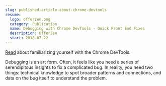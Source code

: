 ```yaml
---
slug: published-article-about-chrome-devtools
resume:
  logo: offerzen.png
  category: Publication
  name: Debugging with Chrome DevTools - Quick Front End Fixes
  description: OfferZen
  start: 2018-07-22
---
```


[Read](https://www.offerzen.com/blog/debugging-with-chrome-devtools-quick-front-end-fixes) about familiarizing yourself with the Chrome DevTools.

Debugging is an art form. Often, it feels like you need a series of serendipitous insights
to fix a complicated bug. In reality, you need two things: technical knowledge
to spot broader patterns and connections, and data on the bug itself to
understand the problem.
